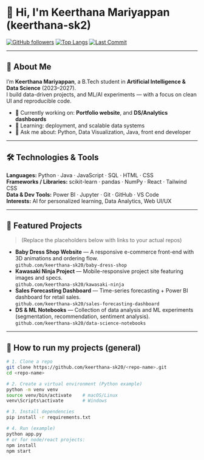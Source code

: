 # 👋 Hi, I'm Keerthana Mariyappan (keerthana-sk2)

[![GitHub followers](https://img.shields.io/github/followers/keerthana-sk20?label=Follow&style=flat-square)](https://github.com/keerthana-sk20)
[![Top Langs](https://img.shields.io/github/languages/top/keerthana-sk20?style=flat-square)](https://github.com/keerthana-sk20)
[![Last Commit](https://img.shields.io/github/last-commit/keerthana-sk20/your-repo-name?style=flat-square)](https://github.com/keerthana-sk20)

---

## 🌟 About Me
I’m **Keerthana Mariyappan**, a B.Tech student in **Artificial Intelligence & Data Science** (2023–2027).  
I build data-driven projects, and ML/AI experiments — with a focus on clean UI and reproducible code.

- 🔭 Currently working on: **Portfolio website**, and **DS/Analytics dashboards**  
- 🌱 Learning: deployment, and scalable data systems  
- 💬 Ask me about: Python, Data Visualization, Java, front end developer 

---

## 🛠️ Technologies & Tools
**Languages:** Python · Java · JavaScript · SQL · HTML · CSS  
**Frameworks / Libraries:** scikit-learn · pandas · NumPy · React · Tailwind CSS  
**Data & Dev Tools:** Power BI · Jupyter · Git · GitHub · VS Code  
**Interests:** AI for personalized learning, Data Analytics, Web UI/UX

---

## 📂 Featured Projects
> (Replace the placeholders below with links to your actual repos)

- **Baby Dress Shop Website** — A responsive e-commerce front-end with 3D animations and ordering flow.  
  `github.com/keerthana-sk20/baby-dress-shop`
- **Kawasaki Ninja Project** — Mobile-responsive project site featuring images and specs.  
  `github.com/keerthana-sk20/kawasaki-ninja`
- **Sales Forecasting Dashboard** — Time-series forecasting + Power BI dashboard for retail sales.  
  `github.com/keerthana-sk20/sales-forecasting-dashboard`
- **DS & ML Notebooks** — Collection of data analysis and ML experiments (segmentation, recommendation, sentiment analysis).  
  `github.com/keerthana-sk20/data-science-notebooks`

---

## 🚀 How to run my projects (general)
```bash
# 1. Clone a repo
git clone https://github.com/keerthana-sk20/<repo-name>.git
cd <repo-name>

# 2. Create a virtual environment (Python example)
python -m venv venv
source venv/bin/activate    # macOS/Linux
venv\Scripts\activate       # Windows

# 3. Install dependencies
pip install -r requirements.txt

# 4. Run (example)
python app.py
# or for node/react projects:
npm install
npm start
